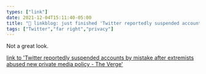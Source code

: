 ```yaml
---
types: ["link"]
date: 2021-12-04T15:11:40-05:00
title: "🔗 linkblog: just finished 'Twitter reportedly suspended accounts by mistake after extremists abused new private media policy - The Verge'"
tags: ["Twitter","far right","privacy"]
---
```

Not a great look.
 
[link to 'Twitter reportedly suspended accounts by mistake after extremists abused new private media policy - The Verge'](https://www.theverge.com/2021/12/4/22817386/twitter-suspended-accounts-extremists)
